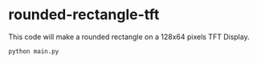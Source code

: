 # rounded-rectangle-tft
This code will make a rounded rectangle on a 128x64 pixels TFT Display.

```
python main.py
```

